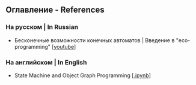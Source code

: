 ## Оглавление - References
### На русском | In Russian
- Бесконечные возможности конечных автоматов | Введение в "eco-programming" [[youtube](https://www.youtube.com/watch?v=6xzn78onzQk)]
### На английском | In English
- State Machine and Object Graph Programming [[.ipynb](https://github.com/ponyatov/OGP/blob/master/OGP.ipynb)]
